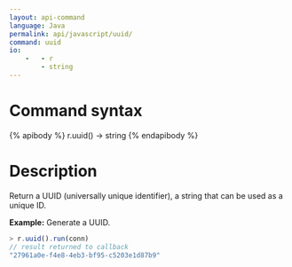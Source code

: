 ```yaml
---
layout: api-command
language: Java
permalink: api/javascript/uuid/
command: uuid
io:
    -   - r
        - string
---
```


# Command syntax #

{% apibody %}
r.uuid() &rarr; string
{% endapibody %}

# Description #

Return a UUID (universally unique identifier), a string that can be used as a unique ID.

__Example:__ Generate a UUID.

```js
> r.uuid().run(conn)
// result returned to callback
"27961a0e-f4e8-4eb3-bf95-c5203e1d87b9"
```
